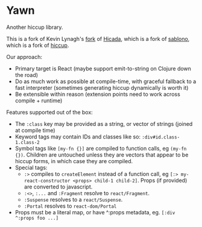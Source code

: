 # Yawn

Another hiccup library.

This is a fork of Kevin Lynagh's [fork](https://github.com/lynaghk/hicada) of [Hicada](https://github.com/rauhs/hicada), which is a fork of [sablono](https://github.com/r0man/sablono), which is a fork of [hiccup](https://github.com/weavejester/hiccup).

Our approach:

- Primary target is React (maybe support emit-to-string on Clojure down the road)
- Do as much work as possible at compile-time, with graceful fallback to a fast interpreter (sometimes generating hiccup dynamically is worth it)
- Be extensible within reason (extension points need to work across compile + runtime)

Features supported out of the box:

- The `:class` key may be provided as a string, or vector of strings (joined at compile time)
- Keyword tags may contain IDs and classes like so: `:div#id.class-1.class-2`
- Symbol tags like `[my-fn {}]` are compiled to function calls, eg `(my-fn {})`. Children are untouched unless they are vectors that appear to be hiccup forms, in which case they are compiled.
- Special tags:
  - `:>` compiles to `createElement` instead of a function call, eg `[:> my-react-constructor <props> child-1 child-2]`. Props (if provided) are converted to javascript.
  - `:<>`, `:...` and `:Fragment` resolve to `react/Fragment`.
  - `:Suspense` resolves to a `react/Suspense`.
  - `:Portal` resolves to `react-dom/Portal`
- Props must be a literal map, or have ^:props metadata, eg. `[:div ^:props foo ...]`
